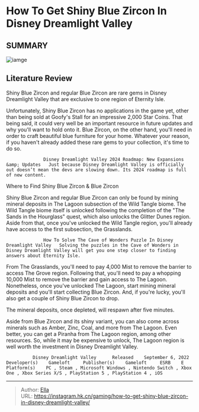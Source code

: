 # How To Get Shiny Blue Zircon In Disney Dreamlight Valley


## SUMMARY 

![iamge](https://static1.srcdn.com/wordpress/wp-content/uploads/2024/01/how-to-get-shiny-blue-zircon-in-disney-dreamlight-valley.jpg)

## Literature Review

Shiny Blue Zircon and regular Blue Zircon are rare gems in Disney Dreamlight Valley that are exclusive to one region of Eternity Isle.





Unfortunately, Shiny Blue Zircon has no applications in the game yet, other than being sold at Goofy&#39;s Stall for an impressive 2,000 Star Coins. That being said, it could very well be an important resource in future updates and why you&#39;ll want to hold onto it. Blue Zircon, on the other hand, you&#39;ll need in order to craft beautiful blue furniture for your home. Whatever your reason, if you haven&#39;t already added these rare gems to your collection, it&#39;s time to do so.




                  Disney Dreamlight Valley 2024 Roadmap: New Expansions &amp; Updates   Just because Disney Dreamlight Valley is officially out doesn’t mean the devs are slowing down. Its 2024 roadmap is full of new content.   


 Where to Find Shiny Blue Zircon &amp; Blue Zircon 
          

Shiny Blue Zircon and regular Blue Zircon can only be found by mining mineral deposits in The Lagoon subsection of the Wild Tangle biome. The Wild Tangle biome itself is unlocked following the completion of the &#34;The Sands in the Hourglass&#34; quest, which also unlocks the Glitter Dunes region. Aside from that, once you&#39;ve unlocked the Wild Tangle region, you&#39;ll already have access to the first subsection, the Grasslands.

                  How To Solve The Cave of Wonders Puzzle In Disney Dreamlight Valley   Solving the puzzles in the Cave of Wonders in Disney Dreamlight Valley will get you one step closer to finding answers about Eternity Isle.   




From The Grasslands, you&#39;ll need to pay 4,000 Mist to remove the barrier to access The Grove region. Following that, you&#39;ll need to pay a whopping 10,000 Mist to remove the barrier and gain access to The Lagoon. Nonetheless, once you&#39;ve unlocked The Lagoon, start mining mineral deposits and you&#39;ll start collecting Blue Zircon. And, if you&#39;re lucky, you&#39;ll also get a couple of Shiny Blue Zircon to drop.



The mineral deposits, once depleted, will respawn after five minutes.




Aside from Blue Zircon and its shiny variant, you can also come across minerals such as Amber, Zinc, Coal, and more from The Lagoon. Even better, you can get a Piranha from The Lagoon region, among other resources. So, while it may be expensive to unlock, The Lagoon region is well worth the investment in Disney Dreamlight Valley.




              Disney Dreamlight Valley      Released    September 6, 2022     Developer(s)    Gameloft     Publisher(s)    Gameloft     ESRB    E     Platform(s)    PC , Steam , Microsoft Windows , Nintendo Switch , Xbox One , Xbox Series X/S , PlayStation 5 , PlayStation 4 , iOS      

 



---

> Author: [Ella](https://instagram.hk.cn/)  
> URL: https://instagram.hk.cn/gaming/how-to-get-shiny-blue-zircon-in-disney-dreamlight-valley/  

